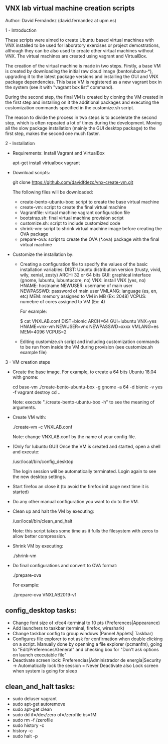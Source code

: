 VNX lab virtual machine creation scripts
----------------------------------------

Author: David Fernández (david.fernandez at upm.es)

1 - Introduction

These scripts were aimed to create Ubuntu based virtual machines with VNX installed to be used for 
laboratory exercises or project demostrations, although they can be also used to create other virtual
machines without VNX. The virtual machines are created using vagrant and VirtualBox.

The creation of the virtual machine is made in two steps. Firstly, a base VM is created by downloading 
the initial raw cloud image (bento/ubuntu-*), upgrading it to the latest package versions and installing 
the GUI and VNX package dependencies. This base VM is registered as a new vagrant box in the system (see 
it with "vagrant box list" command).

During the second step, the final VM is created by cloning the VM created in the first step and installing 
on it the additional packages and executing the customization commands specified in the customize.sh script.

The reason to divide the process in two steps is to accelerate the second step, which is often repeated 
a lot of times during the development. Moving all the slow package installation (mainly the GUI desktop 
package) to the first step, makes the second one much faster.

2 - Installation

- Requirements: Install Vagrant and VirtualBox

    apt-get install virtualbox vagrant

- Download scripts:

    git clone https://github.com/davidfdezc/vnx-create-vm.git

  The following files will be downloaded:
  - create-bento-ubuntu-box: script to create the base virtual machine
  - create-vm: script to create the final virtual machine
  - Vagrantfile: virtual machine vagrant configuration file
  - bootstrap.sh: final virtual machine provision script 
  - customize.sh: script to include customized code
  - shrink-vm: script to shrink virtual machine image before creating the OVA package
  - prepare-ova: script to create the OVA (*.ova) package with the final virtual machine

- Customize the installation by:

  - Creating a configuration file to specify the values of the basic installation variables:
      DIST: Ubuntu distribution version (trusty, vivid, wily, xenial, zesty)
      ARCH: 32 or 64 bits
      GUI: graphical interface (gnome, lubuntu, lubuntucore, no)
      VNX: install VNX (yes, no)
      HNAME: hostname 
      NEWUSER: username of main user
      NEWPASSWD: password of main user
      VMLANG: language (es, en, etc)
      MEM: memory assigned to VM in MB (Ex: 2048)
      VCPUS: numebre of cores assigned to VM (Ex: 4)

    For example:

      $ cat VNXLAB.conf 
      DIST=bionic
      ARCH=64
      GUI=lubuntu
      VNX=yes
      HNAME=vnx-vm
      NEWUSER=vnx
      NEWPASSWD=xxxx
      VMLANG=es 
      MEM=4096 
      VCPUS=2 

  - Editing customize.sh script and including customization commands to be run from inside the VM 
    during provision (see customize.sh example file)


3 - VM creation steps

- Create the base image. For example, to create a 64 bits Ubuntu 18.04 with gnome:

    cd base-vm
    ./create-bento-ubuntu-box -g gnome -a 64 -d bionic -v yes -f
    vagrant destroy
    cd ..

  Note: execute "./create-bento-ubuntu-box -h" to see the meaning of arguments.


- Create VM with:

    ./create-vm -c VNXLAB.conf

  Note: change VNXLAB.conf by the name of your config file.

- (Only for lubuntu GUI) Once the VM is created and started, open a shell and execute: 

    /usr/local/bin/config_desktop

  The login session will be automatically terminated. Login again to see the new desktop settings.

- Start firefox an close it (to avoid the firefox init page next time it is started)

- Do any other manual configuration you want to do to the VM.

- Clean up and halt the VM by executing:
 
    /usr/local/bin/clean_and_halt

  Note: this script takes some time as it fulls the filesystem with zeros to allow better compression.

- Shrink VM by executing:

    ./shrink-vm

- Do final configurations and convert to OVA format:

    ./prepare-ova <vm-name>

  For example:

    ./prepare-ova VNXLAB2019-v1


config_desktop tasks:
---------------------

- Change font size of xfce4-terminal to 10 pts (Preferences|Appearance)
- Add launchers to taskbar (terminal, firefox, wireshark)
- Change taskbar config to group windows (Pannel Applets| Taskbar)
- Configures file explorer to not ask for confirmation when double clicking on a script.
  Manually done by openning a file explorer (pcmanfm), going to "Edit/Preferences/General" and checking box 
  for "Don't ask options on launch executable file"
- Deactivate screen lock: Preferencias|Administrador de energía|Security -> Automatically lock the session = Never
  Deactivate also Lock screen when system is going for sleep

clean_and_halt tasks:
---------------------

- sudo deluser vagrant
- sudo apt-get autoremove
- sudo apt-get clean
- sudo dd if=/dev/zero of=/zerofile bs=1M
- sudo rm -f /zerofile
- sudo history -c
- history -c
- sudo halt -p

